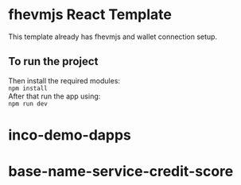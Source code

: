 # fhevmjs React Template

This template already has fhevmjs and wallet connection setup.

## To run the project

Then install the required modules: \
`npm install ` \
After that run the app using: \
`npm run dev `
# inco-demo-dapps
# base-name-service-credit-score
